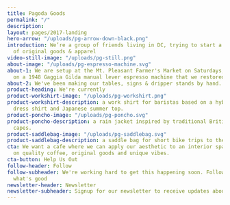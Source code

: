 ```yaml
---
title: Pagoda Goods
permalink: "/"
description: 
layout: pages/2017-landing
hero-arrow: "/uploads/pg-arrow-down-black.png"
introduction: We’re a group of friends living in DC, trying to start a cafe and collection
  of original goods & apparel
video-still-image: "/uploads/pg-still.png"
about-image: "/uploads/pg-espresso-machine.svg"
about-1: We are setup at the Mt. Pleasant Farmer's Market on Saturdays, pulling shots
  on a 1948 Gaggia Gilda manual lever espresso machine that we restored.
about-2: We've been making our tables, signs & dripper stands by hand.
product-heading: We're currently
product-workshirt-image: "/uploads/pg-workshirt.png"
product-workshirt-description: a work shirt for baristas based on a hybrid Western
  dress shirt and Japanese summer top.
product-poncho-image: "/uploads/pg-poncho.svg"
product-poncho-description: a rain jacket inspired by traditional British cycling
  capes.
product-saddlebag-image: "/uploads/pg-saddlebag.svg"
product-saddlebag-description: a saddle bag for short bike trips to the corner store.
cta: We want a cafe where we can apply our aesthetic to an interior space, focused
  on quality coffee, original goods and unique vibes.
cta-button: Help Us Out
follow-header: Follow
follow-subheader: We're working hard to get this happening soon. Follow us to see
  what's good
newsletter-header: Newsletter
newsletter-subheader: Signup for our newsletter to receive updates about our shop
---
```


